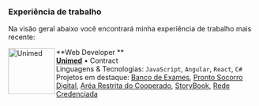 
### Experiência de trabalho
Na visão geral abaixo você encontrará minha experiência de trabalho mais recente:


[<img align="left" height="94px" width="94px" alt="Unimed" src="https://i0.wp.com/site.unimedlitoral.com.br/wp-content/uploads/2020/08/cropped-logo_unimed_avatar_Twitter-1.png?fit=512%2C512&ssl=1"/>](https://unimed.coop.br/site/web/presidenteprudente)


**Web Developer ** \
[**Unimed**](https://unimedprudente.com.br/) • Contract \
Linguagens & Tecnologias: `JavaScript`, `Angular`, `React`, `C#`\
Projetos em destaque: [Banco de Exames](), [Pronto Socorro Digital](), [Aréa Restrita do Cooperado](), [StoryBook](), [Rede Credenciada]() 
<br/>


